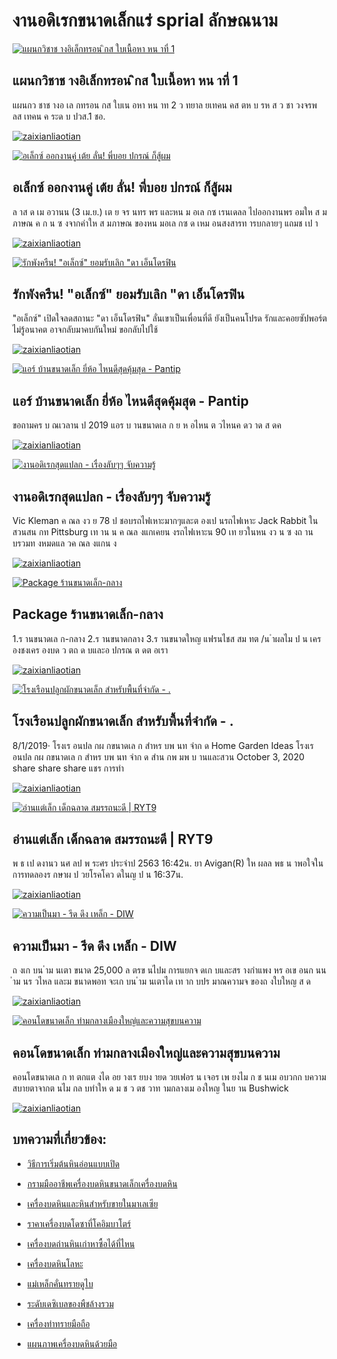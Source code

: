 # งานอดิเรกขนาดเล็กแร่ sprial ลักษณนาม
<a href="https://mnn.zoosnet.net/LR/Chatpre.aspx?id=MNN94995150&p=https://topgrinding.com/" target="_blank">![แผนกวิชาช างอิเล็กทรอน ิกส ใบเนื้อหา หน าที่ 1 ](https://github.com/technlg/images/blob/main/61.jpg)</a>
## แผนกวิชาช างอิเล็กทรอน ิกส ใบเนื้อหา หน าที่ 1 
แผนกว ชาช างอ เล กทรอน กส ใบเน อหา หน าท 2 ว ทยาล ยเทคน คส ตห บ รห ส ว ชา วงจรพ ลส เทคน ค ระด บ ปวส.1 ชอ.
<a href="https://mnn.zoosnet.net/LR/Chatpre.aspx?id=MNN94995150&p=https://topgrinding.com/" target="_blank"><img src="https://github.com/technlg/images/raw/main/chat11.jpg" alt="zaixianliaotian"/></a><a href="//whatsapp.shibangsoft.com/WhatsApp.php" ><img src="https://github.com/technlg/images/raw/main/chat11.png" alt=""></a>
<a href="https://mnn.zoosnet.net/LR/Chatpre.aspx?id=MNN94995150&p=https://topgrinding.com/" target="_blank">![อเล็กซ์ ออกงานคู่ เต้ย ลั่น! พี่บอย ปกรณ์ ก็สู้ผม ](https://github.com/technlg/images/blob/main/54.jpg)</a>
## อเล็กซ์ ออกงานคู่ เต้ย ลั่น! พี่บอย ปกรณ์ ก็สู้ผม 
ล าส ด เม อวานน (3 เม.ย.) เต ย จร นทร พร และหน ม อเล กซ เรนเดลล ไปออกงานพร อมให ส มภาษณ ค ก น ซ งจากคำให ส มภาษณ ของหน มอเล กซ ด เหม อนสงสารท ารบกลายๆ แถมช เป า 
<a href="https://mnn.zoosnet.net/LR/Chatpre.aspx?id=MNN94995150&p=https://topgrinding.com/" target="_blank"><img src="https://github.com/technlg/images/raw/main/chat11.jpg" alt="zaixianliaotian"/></a><a href="//whatsapp.shibangsoft.com/WhatsApp.php" ><img src="https://github.com/technlg/images/raw/main/chat11.png" alt=""></a>
<a href="https://mnn.zoosnet.net/LR/Chatpre.aspx?id=MNN94995150&p=https://topgrinding.com/" target="_blank">![รักพังครืน! "อเล็กซ์" ยอมรับเลิก "ดา เอ็นโดรฟิน ](https://github.com/technlg/images/blob/main/34.jpg)</a>
## รักพังครืน! "อเล็กซ์" ยอมรับเลิก "ดา เอ็นโดรฟิน 
"อเล็กซ์" เปิดใจลดสถานะ "ดา เอ็นโดรฟิน" ลั่นเขาเป็นเพื่อนที่ดี ยังเป็นคนโปรด รักและคอยซัปพอร์ต ไม่รู้อนาคต อาจกลับมาคบกันใหม่ ขอกลับไปใช้ 
<a href="https://mnn.zoosnet.net/LR/Chatpre.aspx?id=MNN94995150&p=https://topgrinding.com/" target="_blank"><img src="https://github.com/technlg/images/raw/main/chat11.jpg" alt="zaixianliaotian"/></a><a href="//whatsapp.shibangsoft.com/WhatsApp.php" ><img src="https://github.com/technlg/images/raw/main/chat11.png" alt=""></a>
<a href="https://mnn.zoosnet.net/LR/Chatpre.aspx?id=MNN94995150&p=https://topgrinding.com/" target="_blank">![แอร์ บ้านขนาดเล็ก ยี่ห้อ ไหนดีสุดคุ้มสุด - Pantip](https://github.com/technlg/images/blob/main/59.jpg)</a>
## แอร์ บ้านขนาดเล็ก ยี่ห้อ ไหนดีสุดคุ้มสุด - Pantip
ขอถามคร บ ณเวลาน ป 2019 แอร บ านขนาดเล ก ย ห อไหน ต วไหนค ดว าด ส ดค 
<a href="https://mnn.zoosnet.net/LR/Chatpre.aspx?id=MNN94995150&p=https://topgrinding.com/" target="_blank"><img src="https://github.com/technlg/images/raw/main/chat11.jpg" alt="zaixianliaotian"/></a><a href="//whatsapp.shibangsoft.com/WhatsApp.php" ><img src="https://github.com/technlg/images/raw/main/chat11.png" alt=""></a>
<a href="https://mnn.zoosnet.net/LR/Chatpre.aspx?id=MNN94995150&p=https://topgrinding.com/" target="_blank">![งานอดิเรกสุดแปลก - เรื่องลับๆๆ จับความรู้](https://github.com/technlg/images/blob/main/65.jpg)</a>
## งานอดิเรกสุดแปลก - เรื่องลับๆๆ จับความรู้
Vic Kleman ค ณล งว ย 78 ป ชอบรถไฟเหาะมากๆและต องเป นรถไฟเหาะ Jack Rabbit ในสวนสน กท Pittsburg เท าน น ค ณล งแกเคยน งรถไฟเหาะน 90 เท ยวในหน งว น ซ งถ าน บรวมท งหมดแล วค ณล งแกน ง 
<a href="https://mnn.zoosnet.net/LR/Chatpre.aspx?id=MNN94995150&p=https://topgrinding.com/" target="_blank"><img src="https://github.com/technlg/images/raw/main/chat11.jpg" alt="zaixianliaotian"/></a><a href="//whatsapp.shibangsoft.com/WhatsApp.php" ><img src="https://github.com/technlg/images/raw/main/chat11.png" alt=""></a>
<a href="https://mnn.zoosnet.net/LR/Chatpre.aspx?id=MNN94995150&p=https://topgrinding.com/" target="_blank">![Package ร้านขนาดเล็ก-กลาง](https://github.com/technlg/images/blob/main/42.jpg)</a>
## Package ร้านขนาดเล็ก-กลาง
1.ร านขนาดเล ก-กลาง 2.ร านขนาดกลาง 3.ร านขนาดใหญ แฟรนไชส สม ทต /น ำผลไม ป น เคร องชงเคร องบด ว ตถ ด บและอ ปกรณ ต ดต อเรา
<a href="https://mnn.zoosnet.net/LR/Chatpre.aspx?id=MNN94995150&p=https://topgrinding.com/" target="_blank"><img src="https://github.com/technlg/images/raw/main/chat11.jpg" alt="zaixianliaotian"/></a><a href="//whatsapp.shibangsoft.com/WhatsApp.php" ><img src="https://github.com/technlg/images/raw/main/chat11.png" alt=""></a>
<a href="https://mnn.zoosnet.net/LR/Chatpre.aspx?id=MNN94995150&p=https://topgrinding.com/" target="_blank">![โรงเรือนปลูกผักขนาดเล็ก สำหรับพื้นที่จำกัด - .](https://github.com/technlg/images/blob/main/15.jpg)</a>
## โรงเรือนปลูกผักขนาดเล็ก สำหรับพื้นที่จำกัด - .
8/1/2019· โรงเร อนปล กผ กขนาดเล ก สำหร บพ นท จำก ด Home Garden Ideas โรงเร อนปล กผ กขนาดเล ก สำหร บพ นท จำก ด สำน กพ มพ บ านและสวน October 3, 2020 share share share แชร การทำ 
<a href="https://mnn.zoosnet.net/LR/Chatpre.aspx?id=MNN94995150&p=https://topgrinding.com/" target="_blank"><img src="https://github.com/technlg/images/raw/main/chat11.jpg" alt="zaixianliaotian"/></a><a href="//whatsapp.shibangsoft.com/WhatsApp.php" ><img src="https://github.com/technlg/images/raw/main/chat11.png" alt=""></a>
<a href="https://mnn.zoosnet.net/LR/Chatpre.aspx?id=MNN94995150&p=https://topgrinding.com/" target="_blank">![อ่านแต่เล็ก เด็กฉลาด สมรรถนะดี | RYT9](https://github.com/technlg/images/blob/main/46.jpg)</a>
## อ่านแต่เล็ก เด็กฉลาด สมรรถนะดี | RYT9
พ ธ เป ดงานว นศ ลป พ ระศร ประจำป 2563 16:42น. ยา Avigan(R) ให ผลล พธ น าพอใจในการทดลองร กษาผ ป วยโรคโคว ดในญ ป น 16:37น.
<a href="https://mnn.zoosnet.net/LR/Chatpre.aspx?id=MNN94995150&p=https://topgrinding.com/" target="_blank"><img src="https://github.com/technlg/images/raw/main/chat11.jpg" alt="zaixianliaotian"/></a><a href="//whatsapp.shibangsoft.com/WhatsApp.php" ><img src="https://github.com/technlg/images/raw/main/chat11.png" alt=""></a>
<a href="https://mnn.zoosnet.net/LR/Chatpre.aspx?id=MNN94995150&p=https://topgrinding.com/" target="_blank">![ความเป็นมา - รีด ดึง เหล็ก - DIW](https://github.com/technlg/images/blob/main/36.jpg)</a>
## ความเป็นมา - รีด ดึง เหล็ก - DIW
ถ งเก บน ำม นเตา ขนาด 25,000 ล ตรข นไปม การแยกจ ดเก บและสร างกำแพง หร อเข อนก นน ำม นร วไหล และม ขนาดพอท จะเก บน ำม นเตาได เท าก บปร มาณความจ ของถ งใบใหญ ส ด 
<a href="https://mnn.zoosnet.net/LR/Chatpre.aspx?id=MNN94995150&p=https://topgrinding.com/" target="_blank"><img src="https://github.com/technlg/images/raw/main/chat11.jpg" alt="zaixianliaotian"/></a><a href="//whatsapp.shibangsoft.com/WhatsApp.php" ><img src="https://github.com/technlg/images/raw/main/chat11.png" alt=""></a>
<a href="https://mnn.zoosnet.net/LR/Chatpre.aspx?id=MNN94995150&p=https://topgrinding.com/" target="_blank">![คอนโดขนาดเล็ก ท่ามกลางเมืองใหญ่และความสุขบนความ ](https://github.com/technlg/images/blob/main/44.jpg)</a>
## คอนโดขนาดเล็ก ท่ามกลางเมืองใหญ่และความสุขบนความ 
คอนโดขนาดเล ก ท ตกแต งได อย างเร ยบง ายด วยเฟอร น เจอร เพ ยงไม ก ช นเม อบวกก บความสบายตาจากต นไม กล บทำให ด ม ช ว ตช วาท ามกลางเม องใหญ ในย าน Bushwick 
<a href="https://mnn.zoosnet.net/LR/Chatpre.aspx?id=MNN94995150&p=https://topgrinding.com/" target="_blank"><img src="https://github.com/technlg/images/raw/main/chat11.jpg" alt="zaixianliaotian"/></a><a href="//whatsapp.shibangsoft.com/WhatsApp.php" ><img src="https://github.com/technlg/images/raw/main/chat11.png" alt=""></a>
## บทความที่เกี่ยวข้อง:
* [วิธีการเริ่มต้นหินอ่อนแบบเปิด](%E0%B8%A7%E0%B8%B4%E0%B8%98%E0%B8%B5%E0%B8%81%E0%B8%B2%E0%B8%A3%E0%B9%80%E0%B8%A3%E0%B8%B4%E0%B9%88%E0%B8%A1%E0%B8%95%E0%B9%89%E0%B8%99%E0%B8%AB%E0%B8%B4%E0%B8%99%E0%B8%AD%E0%B9%88%E0%B8%AD%E0%B8%99%E0%B9%81%E0%B8%9A%E0%B8%9A%E0%B9%80%E0%B8%9B%E0%B8%B4%E0%B8%94.md)
* [กรามมืออาชีพเครื่องบดหินขนาดเล็กเครื่องบดหิน](%E0%B8%81%E0%B8%A3%E0%B8%B2%E0%B8%A1%E0%B8%A1%E0%B8%B7%E0%B8%AD%E0%B8%AD%E0%B8%B2%E0%B8%8A%E0%B8%B5%E0%B8%9E%E0%B9%80%E0%B8%84%E0%B8%A3%E0%B8%B7%E0%B9%88%E0%B8%AD%E0%B8%87%E0%B8%9A%E0%B8%94%E0%B8%AB%E0%B8%B4%E0%B8%99%E0%B8%82%E0%B8%99%E0%B8%B2%E0%B8%94%E0%B9%80%E0%B8%A5%E0%B9%87%E0%B8%81%E0%B9%80%E0%B8%84%E0%B8%A3%E0%B8%B7%E0%B9%88%E0%B8%AD%E0%B8%87%E0%B8%9A%E0%B8%94%E0%B8%AB%E0%B8%B4%E0%B8%99.md)
* [เครื่องบดหินและหินสำหรับขายในมาเลเซีย](%E0%B9%80%E0%B8%84%E0%B8%A3%E0%B8%B7%E0%B9%88%E0%B8%AD%E0%B8%87%E0%B8%9A%E0%B8%94%E0%B8%AB%E0%B8%B4%E0%B8%99%E0%B9%81%E0%B8%A5%E0%B8%B0%E0%B8%AB%E0%B8%B4%E0%B8%99%E0%B8%AA%E0%B8%B3%E0%B8%AB%E0%B8%A3%E0%B8%B1%E0%B8%9A%E0%B8%82%E0%B8%B2%E0%B8%A2%E0%B9%83%E0%B8%99%E0%B8%A1%E0%B8%B2%E0%B9%80%E0%B8%A5%E0%B9%80%E0%B8%8B%E0%B8%B5%E0%B8%A2.md)
* [ราคาเครื่องบดโดซาที่โคอิมบาโตร์](%E0%B8%A3%E0%B8%B2%E0%B8%84%E0%B8%B2%E0%B9%80%E0%B8%84%E0%B8%A3%E0%B8%B7%E0%B9%88%E0%B8%AD%E0%B8%87%E0%B8%9A%E0%B8%94%E0%B9%82%E0%B8%94%E0%B8%8B%E0%B8%B2%E0%B8%97%E0%B8%B5%E0%B9%88%E0%B9%82%E0%B8%84%E0%B8%AD%E0%B8%B4%E0%B8%A1%E0%B8%9A%E0%B8%B2%E0%B9%82%E0%B8%95%E0%B8%A3%E0%B9%8C.md)
* [เครื่องบดถ่านหินเก่าหาซื้อได้ที่ไหน](%E0%B9%80%E0%B8%84%E0%B8%A3%E0%B8%B7%E0%B9%88%E0%B8%AD%E0%B8%87%E0%B8%9A%E0%B8%94%E0%B8%96%E0%B9%88%E0%B8%B2%E0%B8%99%E0%B8%AB%E0%B8%B4%E0%B8%99%E0%B9%80%E0%B8%81%E0%B9%88%E0%B8%B2%E0%B8%AB%E0%B8%B2%E0%B8%8B%E0%B8%B7%E0%B9%89%E0%B8%AD%E0%B9%84%E0%B8%94%E0%B9%89%E0%B8%97%E0%B8%B5%E0%B9%88%E0%B9%84%E0%B8%AB%E0%B8%99.md)
* [เครื่องบดหินโลหะ](%E0%B9%80%E0%B8%84%E0%B8%A3%E0%B8%B7%E0%B9%88%E0%B8%AD%E0%B8%87%E0%B8%9A%E0%B8%94%E0%B8%AB%E0%B8%B4%E0%B8%99%E0%B9%82%E0%B8%A5%E0%B8%AB%E0%B8%B0.md)
* [แม่เหล็กคั่นทรายดูไบ](%E0%B9%81%E0%B8%A1%E0%B9%88%E0%B9%80%E0%B8%AB%E0%B8%A5%E0%B9%87%E0%B8%81%E0%B8%84%E0%B8%B1%E0%B9%88%E0%B8%99%E0%B8%97%E0%B8%A3%E0%B8%B2%E0%B8%A2%E0%B8%94%E0%B8%B9%E0%B9%84%E0%B8%9A.md)
* [ระดับเดซิเบลของพืชล้างรวม](%E0%B8%A3%E0%B8%B0%E0%B8%94%E0%B8%B1%E0%B8%9A%E0%B9%80%E0%B8%94%E0%B8%8B%E0%B8%B4%E0%B9%80%E0%B8%9A%E0%B8%A5%E0%B8%82%E0%B8%AD%E0%B8%87%E0%B8%9E%E0%B8%B7%E0%B8%8A%E0%B8%A5%E0%B9%89%E0%B8%B2%E0%B8%87%E0%B8%A3%E0%B8%A7%E0%B8%A1.md)
* [เครื่องทำทรายมือถือ](%E0%B9%80%E0%B8%84%E0%B8%A3%E0%B8%B7%E0%B9%88%E0%B8%AD%E0%B8%87%E0%B8%97%E0%B8%B3%E0%B8%97%E0%B8%A3%E0%B8%B2%E0%B8%A2%E0%B8%A1%E0%B8%B7%E0%B8%AD%E0%B8%96%E0%B8%B7%E0%B8%AD.md)
* [แผนภาพเครื่องบดหินด้วยมือ](%E0%B9%81%E0%B8%9C%E0%B8%99%E0%B8%A0%E0%B8%B2%E0%B8%9E%E0%B9%80%E0%B8%84%E0%B8%A3%E0%B8%B7%E0%B9%88%E0%B8%AD%E0%B8%87%E0%B8%9A%E0%B8%94%E0%B8%AB%E0%B8%B4%E0%B8%99%E0%B8%94%E0%B9%89%E0%B8%A7%E0%B8%A2%E0%B8%A1%E0%B8%B7%E0%B8%AD.md)

